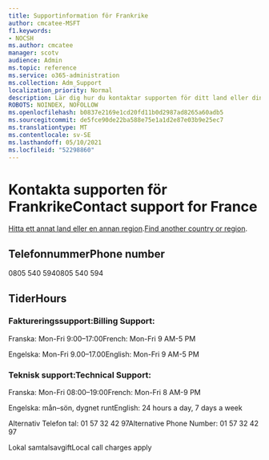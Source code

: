 ```yaml
---
title: Supportinformation för Frankrike
author: cmcatee-MSFT
f1.keywords:
- NOCSH
ms.author: cmcatee
manager: scotv
audience: Admin
ms.topic: reference
ms.service: o365-administration
ms.collection: Adm_Support
localization_priority: Normal
description: Lär dig hur du kontaktar supporten för ditt land eller din region.
ROBOTS: NOINDEX, NOFOLLOW
ms.openlocfilehash: b0837e2169e1cd20fd11b0d2987ad8265a60adb5
ms.sourcegitcommit: de5fce90de22ba588e75e1a1d2e87e03b9e25ec7
ms.translationtype: MT
ms.contentlocale: sv-SE
ms.lasthandoff: 05/10/2021
ms.locfileid: "52298860"
---
```

# <a name="contact-support-for-france"></a><span data-ttu-id="98c69-103">Kontakta supporten för Frankrike</span><span class="sxs-lookup"><span data-stu-id="98c69-103">Contact support for France</span></span>

<span data-ttu-id="98c69-104">[Hitta ett annat land eller en annan region](../../business-video/get-help-support.md).</span><span class="sxs-lookup"><span data-stu-id="98c69-104">[Find another country or region](../../business-video/get-help-support.md).</span></span>

## <a name="phone-number"></a><span data-ttu-id="98c69-105">Telefonnummer</span><span class="sxs-lookup"><span data-stu-id="98c69-105">Phone number</span></span>
<span data-ttu-id="98c69-106">0805 540 594</span><span class="sxs-lookup"><span data-stu-id="98c69-106">0805 540 594</span></span>

## <a name="hours"></a><span data-ttu-id="98c69-107">Tider</span><span class="sxs-lookup"><span data-stu-id="98c69-107">Hours</span></span>
### <a name="billing-support"></a><span data-ttu-id="98c69-108">Faktureringssupport:</span><span class="sxs-lookup"><span data-stu-id="98c69-108">Billing Support:</span></span>

<span data-ttu-id="98c69-109">Franska: Mon-Fri 9:00–17:00</span><span class="sxs-lookup"><span data-stu-id="98c69-109">French: Mon-Fri 9 AM-5 PM</span></span>

<span data-ttu-id="98c69-110">Engelska: Mon-Fri 9.00–17.00</span><span class="sxs-lookup"><span data-stu-id="98c69-110">English: Mon-Fri 9 AM-5 PM</span></span>

### <a name="technical-support"></a><span data-ttu-id="98c69-111">Teknisk support:</span><span class="sxs-lookup"><span data-stu-id="98c69-111">Technical Support:</span></span>

<span data-ttu-id="98c69-112">Franska: Mon-Fri 08:00–19:00</span><span class="sxs-lookup"><span data-stu-id="98c69-112">French: Mon-Fri 8 AM-9 PM</span></span>

<span data-ttu-id="98c69-113">Engelska: mån–sön, dygnet runt</span><span class="sxs-lookup"><span data-stu-id="98c69-113">English: 24 hours a day, 7 days a week</span></span>

<span data-ttu-id="98c69-114">Alternativ Telefon tal: 01 57 32 42 97</span><span class="sxs-lookup"><span data-stu-id="98c69-114">Alternative Phone Number: 01 57 32 42 97</span></span>

<span data-ttu-id="98c69-115">Lokal samtalsavgift</span><span class="sxs-lookup"><span data-stu-id="98c69-115">Local call charges apply</span></span>
